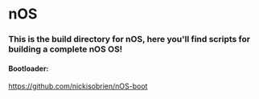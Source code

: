 # nOS

### This is the build directory for nOS, here you'll find scripts for building a complete nOS OS!

#### Bootloader:
https://github.com/nickisobrien/nOS-boot
